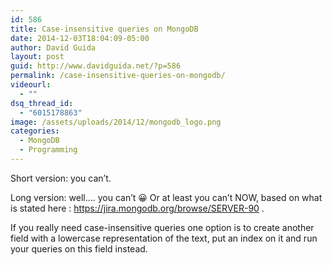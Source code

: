 ```yaml
---
id: 586
title: Case-insensitive queries on MongoDB
date: 2014-12-03T18:04:09-05:00
author: David Guida
layout: post
guid: http://www.davidguida.net/?p=586
permalink: /case-insensitive-queries-on-mongodb/
videourl:
  - ""
dsq_thread_id:
  - "6015178863"
image: /assets/uploads/2014/12/mongodb_logo.png
categories:
  - MongoDB
  - Programming
---
```

Short version: you can&#8217;t.

Long version: well&#8230;. you can&#8217;t 😀 Or at least you can&#8217;t NOW, based on what is stated here : <a title="case insensitive index" href="https://jira.mongodb.org/browse/SERVER-90" target="_blank">https://jira.mongodb.org/browse/SERVER-90</a> .

If you really need case-insensitive queries one option is to create another field with a lowercase representation of the text, put an index on it and run your queries on this field instead.

<div class="post-details-footer-widgets">
</div>